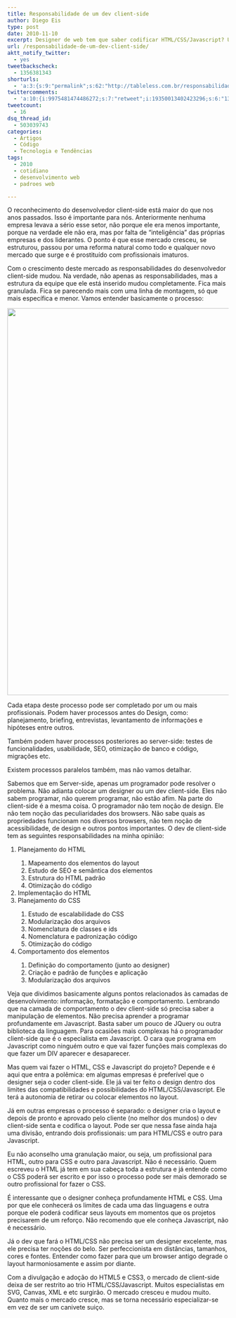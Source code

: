 ```yaml
---
title: Responsabilidade de um dev client-side
author: Diego Eis
type: post
date: 2010-11-10
excerpt: Designer de web tem que saber codificar HTML/CSS/Javascript? Um desenvolvedor client-side tem que saber design?
url: /responsabilidade-de-um-dev-client-side/
aktt_notify_twitter:
  - yes
tweetbackscheck:
  - 1356381343
shorturls:
  - 'a:3:{s:9:"permalink";s:62:"http://tableless.com.br/responsabilidade-de-um-dev-client-side";s:7:"tinyurl";s:26:"http://tinyurl.com/3hpq98l";s:4:"isgd";s:19:"http://is.gd/cweL0V";}'
twittercomments:
  - 'a:10:{i:9975481474486272;s:7:"retweet";i:19350013402423296;s:6:"136489";i:47669586954424323;s:7:"retweet";i:47663310987997184;s:7:"retweet";i:47659817065652224;s:7:"retweet";i:47655167943905281;s:7:"retweet";i:53828034188410880;s:6:"137492";i:53827492351451136;s:6:"137493";i:53835798407163904;s:6:"137495";i:53873791121637376;s:6:"137497";}'
tweetcount:
  - 16
dsq_thread_id:
  - 503039743
categories:
  - Artigos
  - Código
  - Tecnologia e Tendências
tags:
  - 2010
  - cotidiano
  - desenvolvimento web
  - padroes web

---
```

O reconhecimento do desenvolvedor client-side está maior do que nos anos passados. Isso é importante para nós. Anteriormente nenhuma empresa levava a sério esse setor, não porque ele era menos importante, porque na verdade ele não era, mas por falta de &#8220;inteligência&#8221; das próprias empresas e dos liderantes. O ponto é que esse mercado cresceu, se estruturou, passou por uma reforma natural como todo e qualquer novo mercado que surge e é prostituído com profissionais imaturos.

Com o crescimento deste mercado as responsabilidades do desenvolvedor client-side mudou. Na verdade, não apenas as responsabilidades, mas a estrutura da equipe que ele está inserido mudou completamente. Fica mais granulada. Fica se parecendo mais com uma linha de montagem, só que mais específica e menor. Vamos entender basicamente o processo:

[<img class="alignnone size-full wp-image-2275" title="Processo de desenvolvimento simples" src="http://tableless.com.br/wp-content/uploads/2010/11/organograma.gif" alt="" width="610" height="880" srcset="uploads/2010/11/organograma.gif 610w, uploads/2010/11/organograma-207x300.gif 207w" sizes="(max-width: 610px) 100vw, 610px" />][1]

Cada etapa deste processo pode ser completado por um ou mais profissionais. Podem haver processos antes do Design, como: planejamento, briefing, entrevistas, levantamento de informações e hipóteses entre outros.
  
Também podem haver processos posteriores ao server-side: testes de funcionalidades, usabilidade, SEO, otimização de banco e código, migrações etc.
  
Existem processos paralelos também, mas não vamos detalhar.

Sabemos que em Server-side, apenas um programador pode resolver o problema. Não adianta colocar um designer ou um dev client-side. Eles não sabem programar, não querem programar, não estão afim. Na parte do client-side é a mesma coisa. O programador não tem noção de design. Ele não tem noção das peculiaridades dos browsers. Não sabe quais as propriedades funcionam nos diversos browsers, não tem noção de acessibilidade, de design e outros pontos importantes. O dev de client-side tem as seguintes responsabilidades na minha opinião:

  1. Planejamento do HTML</p> 
      1. Mapeamento dos elementos do layout
      2. Estudo de SEO e semântica dos elementos
      3. Estrutura do HTML padrão
      4. Otimização do código
  2. Implementação do HTML
  3. Planejamento do CSS</p> 
      1. Estudo de escalabilidade do CSS
      2. Modularização dos arquivos
      3. Nomenclatura de classes e ids
      4. Nomenclatura e padronização código
      5. Otimização do código
  4. Comportamento dos elementos</p> 
      1. Definição do comportamento (junto ao designer)
      2. Criação e padrão de funções e aplicação
      3. Modularização dos arquivos

Veja que dividimos basicamente alguns pontos relacionados às camadas de desenvolvimento: informação, formatação e comportamento. Lembrando que na camada de comportamento o dev client-side só precisa saber a manipulação de elementos. Não precisa aprender a programar profundamente em Javascript. Basta saber um pouco de JQuery ou outra biblioteca da linguagem. Para ocasiões mais complexas há o programador client-side que é o especialista em Javascript. O cara que programa em Javascript como ninguém outro e que vai fazer funções mais complexas do que fazer um DIV aparecer e desaparecer.

Mas quem vai fazer o HTML, CSS e Javascript do projeto? Depende e é aqui que entra a polêmica: em algumas empresas é preferível que o designer seja o coder client-side. Ele já vai ter feito o design dentro dos limites das compatibilidades e possibilidades do HTML/CSS/Javascript. Ele terá a autonomia de retirar ou colocar elementos no layout.
  
Já em outras empresas o processo é separado: o designer cria o layout e depois de pronto e aprovado pelo cliente (no melhor dos mundos) o dev client-side senta e codifica o layout. Pode ser que nessa fase ainda haja uma divisão, entrando dois profissionais: um para HTML/CSS e outro para Javascript.

Eu não aconselho uma granulação maior, ou seja, um profissional para HTML, outro para CSS e outro para Javascript. Não é necessário. Quem escreveu o HTML já tem em sua cabeça toda a estrutura e já entende como o CSS poderá ser escrito e por isso o processo pode ser mais demorado se outro profissional for fazer o CSS.

É interessante que o designer conheça profundamente HTML e CSS. Uma por que ele conhecerá os limites de cada uma das linguagens e outra porque ele poderá codificar seus layouts em momentos que os projetos precisarem de um reforço. Não recomendo que ele conheça Javascript, não é necessário.
  
Já o dev que fará o HTML/CSS não precisa ser um designer excelente, mas ele precisa ter noções do belo. Ser perfeccionista em distâncias, tamanhos, cores e fontes. Entender como fazer para que um browser antigo degrade o layout harmoniosamente e assim por diante.

Com a divulgação e adoção do HTML5 e CSS3, o mercado de client-side deixa de ser restrito ao trio HTML/CSS/Javascript. Muitos especialistas em SVG, Canvas, XML e etc surgirão. O mercado cresceu e mudou muito. Quanto mais o mercado cresce, mas se torna necessário especializar-se em vez de ser um canivete suiço.

 [1]: http://tableless.com.br/wp-content/uploads/2010/11/organograma.gif